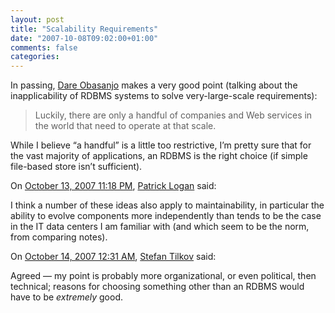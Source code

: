 ```yaml
---
layout: post
title: "Scalability Requirements"
date: "2007-10-08T09:02:00+01:00"
comments: false
categories: 
---
```


<p>In passing, <a href="http://www.25hoursaday.com/weblog/2007/10/06/ThoughtsOnAmazonsInternalStorageSystemDynamo.aspx">Dare Obasanjo</a> makes a very good point (talking about the inapplicability of RDBMS systems to solve very-large-scale requirements):</p>

<blockquote>
<p>Luckily, there are only a handful of companies and Web services in the world that need to operate at that scale.</p>
</blockquote>

<p>While I believe &#8220;a handful&#8221; is a little too restrictive, I&#8217;m pretty sure that for the vast majority of applications, an RDBMS is the right choice (if simple file-based store isn&#8217;t sufficient).</p>

<section class="comments">



<div class="comment" id="comment-1475">
On <a href="#comment-1475" title="Permalink to this comment">October 13, 2007 11:18 PM</a>, <a href="http://patricklogan.blogspot.com" title="http://patricklogan.blogspot.com" rel="nofollow">Patrick Logan</a>
said:
<p>I think a number of these ideas also apply to maintainability, in particular the ability to evolve components more independently than tends to be the case in the IT data centers I am familiar with (and which seem to be the norm, from comparing notes).</p>


<div class="comment" id="comment-1476">
On <a href="#comment-1476" title="Permalink to this comment">October 14, 2007 12:31 AM</a>, <a href="/en/staff/st/">Stefan Tilkov</a>
said:
<p>Agreed &#8212; my point is probably more organizational, or even political, then technical; reasons for choosing something other than an RDBMS would have to be <em>extremely</em> good.</p>


</section>

